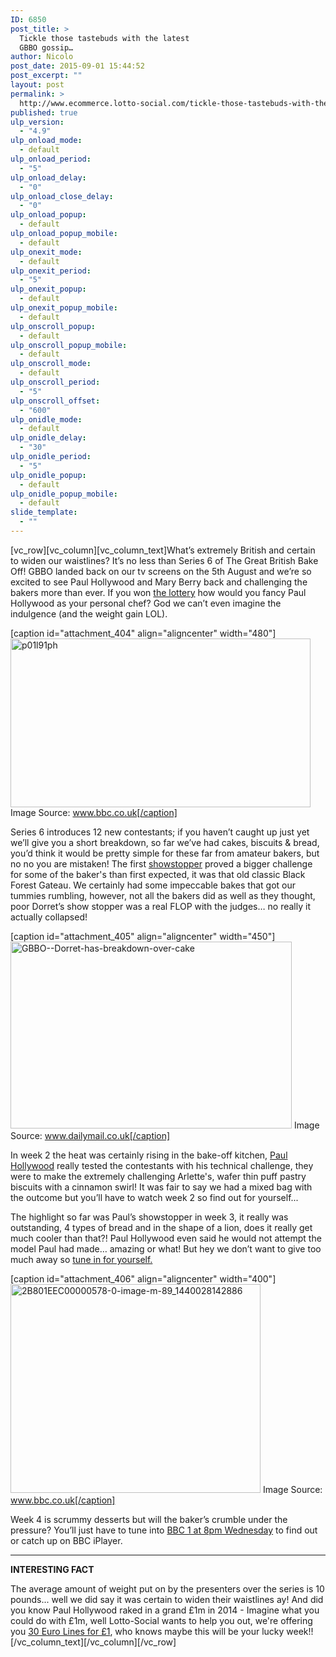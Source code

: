 ```yaml
---
ID: 6850
post_title: >
  Tickle those tastebuds with the latest
  GBBO gossip…
author: Nicolo
post_date: 2015-09-01 15:44:52
post_excerpt: ""
layout: post
permalink: >
  http://www.ecommerce.lotto-social.com/tickle-those-tastebuds-with-the-latest-gbbo-gossip/
published: true
ulp_version:
  - "4.9"
ulp_onload_mode:
  - default
ulp_onload_period:
  - "5"
ulp_onload_delay:
  - "0"
ulp_onload_close_delay:
  - "0"
ulp_onload_popup:
  - default
ulp_onload_popup_mobile:
  - default
ulp_onexit_mode:
  - default
ulp_onexit_period:
  - "5"
ulp_onexit_popup:
  - default
ulp_onexit_popup_mobile:
  - default
ulp_onscroll_popup:
  - default
ulp_onscroll_popup_mobile:
  - default
ulp_onscroll_mode:
  - default
ulp_onscroll_period:
  - "5"
ulp_onscroll_offset:
  - "600"
ulp_onidle_mode:
  - default
ulp_onidle_delay:
  - "30"
ulp_onidle_period:
  - "5"
ulp_onidle_popup:
  - default
ulp_onidle_popup_mobile:
  - default
slide_template:
  - ""
---
```

[vc_row][vc_column][vc_column_text]<span style="font-weight: 400;">What’s extremely British and certain to widen our waistlines? It’s no less than Series 6 of The Great British Bake Off! GBBO landed back on our tv screens on the 5th August and we’re so excited to see Paul Hollywood and Mary Berry back and challenging the bakers more than ever. If you won <a href="/win-lottery-syndicates/?OL=8&amp;TP1=blog&amp;TP2=&amp;IP=&amp;Prosub_ID=2090&amp;a_bid=9f7cc6b8">the lottery</a> how would you fancy Paul Hollywood as your personal chef? God we can’t even imagine the indulgence (and the weight gain LOL).</span>

<!--more-->

[caption id="attachment_404" align="aligncenter" width="480"]<a href="http://news-lotto-social.s3.amazonaws.com/news/wp-content/uploads/2015/08/p01l91ph.jpg"><img class="wp-image-404 size-full" src="http://news-lotto-social.s3.amazonaws.com/news/wp-content/uploads/2015/08/p01l91ph.jpg" alt="p01l91ph" width="480" height="270" /></a> Image Source: www.bbc.co.uk[/caption]

Series 6 introduces 12 new contestants; if you haven’t caught up just yet we’ll give you a short breakdown, so far we’ve had cakes, biscuits &amp; bread, you’d think it would be pretty simple for these far from amateur bakers, but no no you are mistaken! The first <a href="/win-lottery-syndicates/?OL=8&amp;TP1=blog&amp;TP2=&amp;IP=&amp;Prosub_ID=2090&amp;a_bid=9f7cc6b8">showstopper</a> proved a bigger challenge for some of the baker's than first expected, it was that old classic Black Forest Gateau. We certainly had some impeccable bakes that got our tummies rumbling, however, not all the bakers did as well as they thought, poor Dorret’s show stopper was a real FLOP with the judges… no really it actually collapsed!

[caption id="attachment_405" align="aligncenter" width="450"]<a href="http://news-lotto-social.s3.amazonaws.com/news/wp-content/uploads/2015/08/GBBO-Dorret-has-breakdown-over-cake.png"><img class="wp-image-405" src="http://news-lotto-social.s3.amazonaws.com/news/wp-content/uploads/2015/08/GBBO-Dorret-has-breakdown-over-cake-300x200.png" alt="GBBO--Dorret-has-breakdown-over-cake" width="450" height="299" /></a> Image Source: www.dailymail.co.uk[/caption]

In week 2 the heat was certainly rising in the bake-off kitchen, <a href="/win-lottery-syndicates/?OL=8&amp;TP1=blog&amp;TP2=&amp;IP=&amp;Prosub_ID=2090&amp;a_bid=9f7cc6b8">Paul Hollywood</a> really tested the contestants with his technical challenge, they were to make the extremely challenging Arlette's, wafer thin puff pastry biscuits with a cinnamon swirl! It was fair to say we had a mixed bag with the outcome but you’ll have to watch week 2 so find out for yourself...

The highlight so far was Paul’s showstopper in week 3, it really was outstanding, 4 types of bread and in the shape of a lion, does it really get much cooler than that?! Paul Hollywood even said he would not attempt the model Paul had made… amazing or what! But hey we don’t want to give too much away so <a href="/win-lottery-syndicates/?OL=8&amp;TP1=blog&amp;TP2=&amp;IP=&amp;Prosub_ID=2090&amp;a_bid=9f7cc6b8">tune in for yourself.</a>

[caption id="attachment_406" align="aligncenter" width="400"]<a href="http://news-lotto-social.s3.amazonaws.com/news/wp-content/uploads/2015/08/2B801EEC00000578-0-image-m-89_1440028142886.jpg"><img class="wp-image-406" src="http://news-lotto-social.s3.amazonaws.com/news/wp-content/uploads/2015/08/2B801EEC00000578-0-image-m-89_1440028142886-300x250.jpg" alt="2B801EEC00000578-0-image-m-89_1440028142886" width="400" height="334" /></a> Image Source: www.bbc.co.uk[/caption]

Week 4 is scrummy desserts but will the baker’s crumble under the pressure? You’ll just have to tune into <a href="/win-lottery-syndicates/?OL=8&amp;TP1=blog&amp;TP2=&amp;IP=&amp;Prosub_ID=2090&amp;a_bid=9f7cc6b8">BBC 1 at 8pm Wednesday</a> to find out or catch up on BBC iPlayer.

------------------------------------------------------

<strong>INTERESTING FACT</strong>

The average amount of weight put on by the presenters over the series is 10 pounds... well we did say it was certain to widen their waistlines ay! And did you know Paul Hollywood raked in a grand £1m in 2014 - Imagine what you could do with £1m, well Lotto-Social wants to help you out, we're offering you <a href="http://www.lotto-social.com/enter-details-for-lottery-syndicate-membership?OL=8&amp;TP1=blog&amp;TP2=&amp;IP=&amp;Prosub_ID=2090&amp;a_bid=9f7cc6b8" target="_blank">30 Euro Lines for £1</a>, who knows maybe this will be your lucky week!![/vc_column_text][/vc_column][/vc_row]